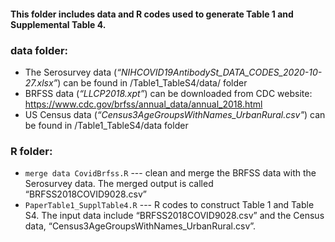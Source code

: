 #### This folder includes data and R codes used to generate Table 1 and Supplemental Table 4. 

### data folder:
- The Serosurvey data (*“NIHCOVID19AntibodySt_DATA_CODES_2020-10-27.xlsx”*) can be found in /Table1_TableS4/data/ folder
-	BRFSS data (*“LLCP2018.xpt”*) can be downloaded from CDC website: https://www.cdc.gov/brfss/annual_data/annual_2018.html
-	US Census data (*“Census3AgeGroupsWithNames_UrbanRural.csv"*) can be found in /Table1_TableS4/data folder 

### R folder:
-	`merge data CovidBrfss.R` --- clean and merge the BRFSS data with the Serosurvey data. The merged output is called “BRFSS2018COVID9028.csv”
-	`PaperTable1_SupplTable4.R` --- R codes to construct Table 1 and Table S4. The input data include “BRFSS2018COVID9028.csv” and the Census data, “Census3AgeGroupsWithNames_UrbanRural.csv”. 
